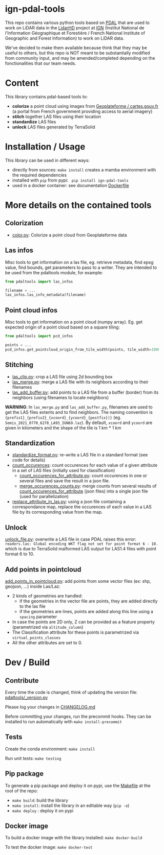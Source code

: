 # ign-pdal-tools

This repo contains various python tools based on [PDAL](https://pdal.io/) that are used to work on
LiDAR data in the [LidarHD](https://www.ign.fr/institut/lidar-hd-vers-une-nouvelle-cartographie-3d-du-territoire)
project at [IGN](https://www.ign.fr) (Institut National de l'Information Géographique et Forestière / French National Institute of
Geographic and Forest Information) to work on LiDAR data.

We've decided to make them available because think that they may be useful to others, but this repo
is NOT meant to be substantially modified from community input, and may be amended/completed depending
on the fonctionalities that our team needs.

# Content

This library contains pdal-based tools to:
* **colorize** a point cloud using images from [Geoplateforme / cartes.gouv.fr](https://www.cartes.gouv.fr/) (a portal
from French government providing access to aerial imagery)
* **stitch** together LAS files using their location
* **standardize** LAS files
* **unlock** LAS files generated by TerraSolid

# Installation / Usage

This library can be used in different ways:
* directly from sources: `make install` creates a mamba environment with the required dependencies
* installed with `pip` from pypi: ` pip install ign-pdal-tools`
* used in a docker container: see documentation [Dockerfile](Dockerfile)

# More details on the contained tools

## Colorization

* [color.py](pdaltools/color.py): Colorize a point cloud from Geoplateforme data

## Las infos

Misc tools to get information on a las file, eg. retrieve metadata, find epsg value, find bounds, get parameters to pass to a writer. They are intended to be used from the pdaltools module, for example:

```python
from pdaltools import las_infos

filename = ...
las_infos.las_info_metadata(filename)
```

## Point cloud infos

Misc tools to get information on a point cloud (numpy array). Eg. get expected origin of a point cloud based on a square tiling:

```python
from pdaltools import pcd_infos

points = ...
pcd_infos.get_pointcloud_origin_from_tile_width(points, tile_width=1000)
```


## Stitching

* [las_clip.py](pdaltools/las_clip.py): crop a LAS file using 2d bounding box
* [las_merge.py](pdaltools/las_merge.py): merge a LAS file with its neighbors according to their filenames
* [las_add_buffer.py](pdaltools/las_add_buffer.py): add points to a LAS file from a buffer (border) from its neighbors (using filenames to locate neighbors)

**WARNING**: In `las_merge.py` and `las_add_buffer.py`, filenames are used to get the LAS files extents
and to find neighbors.
The naming convention is `{prefix1}_{prefix2}_{xcoord}_{ycoord}_{postfix})}` (eg. `Semis_2021_0770_6278_LA93_IGN69.laz`).
By default, `xcoord` and `ycoord` are given in kilometers and the shape of the tile is 1 km * 1 km

## Standardization

* [standardize_format.py](pdaltools/standardize_format.py): re-write a LAS file in a standard format (see code for details)
* [count_occurences](pdaltools/count_occurences): count occurences for each value of a given attribute in a set of LAS files (initially used for classification)
    * [count_occurences_for_attribute.py](pdaltools/count_occurences/count_occurences_for_attribute.py): count occurences in one or several files and save the result in a json file.
    * [merge_occurences_counts.py](pdaltools/count_occurences/merge_occurences_counts.py): merge counts from several results of [count_occurences_for_attribute](pdaltools/count_occurences/count_occurences_for_attribute.py) (json files) into a single json file (used for parallelization)
* [replace_attribute_in_las.py](test/test_replace_attribute_in_las.py): using a json file containing a correspondance map, replace the occurences of each value in a LAS file by its corresponding value from the map.

## Unlock

[unlock_file.py](pdaltools/unlock_file.py): overwrite a LAS file in case PDAL raises this error:
`readers.las: Global encoding WKT flag not set for point format 6 - 10.` which is due to TerraSolid
malformed LAS output for LAS1.4 files with point format 6 to 10.

## Add points in pointcloud

[add_points_in_pointcloud.py](pdaltools/add_points_in_pointcloud.py): add points from some vector files (ex: shp, geojson, ...) inside Las/Laz:
- 2 kinds of geometries are handled:
  - if the geometries in the vector file are points, they are added directly to the las file
  - if the geometries are lines, points are added along this line using a `spacing` parameter
- In case the points are 2D only, Z can be provided as a feature property (parametrized via `altitude_column`)
- The Classification attribute for these points is parametrized via `virtual_points_classes`
- All the other attributes are set to 0.

# Dev / Build

## Contribute

Every time the code is changed, think of updating the version file: [pdaltools/_version.py](pdaltools/_version.py`)

Please log your changes in [CHANGELOG.md](CHANGELOG.md)

Before committing your changes, run the precommit hooks. They can be installed to run automatically with `make install-precommit`

## Tests

Create the conda environment: `make install`

Run unit tests: `make testing`

## Pip package

To generate a pip package and deploy it on pypi, use the [Makefile](Makefile) at the root of the repo:

* `make build`: build the library
* `make install`: install the library in an editable way (`pip -e`)
* `make deploy` : deploy it on pypi

## Docker image

To build a docker image with the library installed: `make docker-build`

To test the docker image: `make docker-test`
